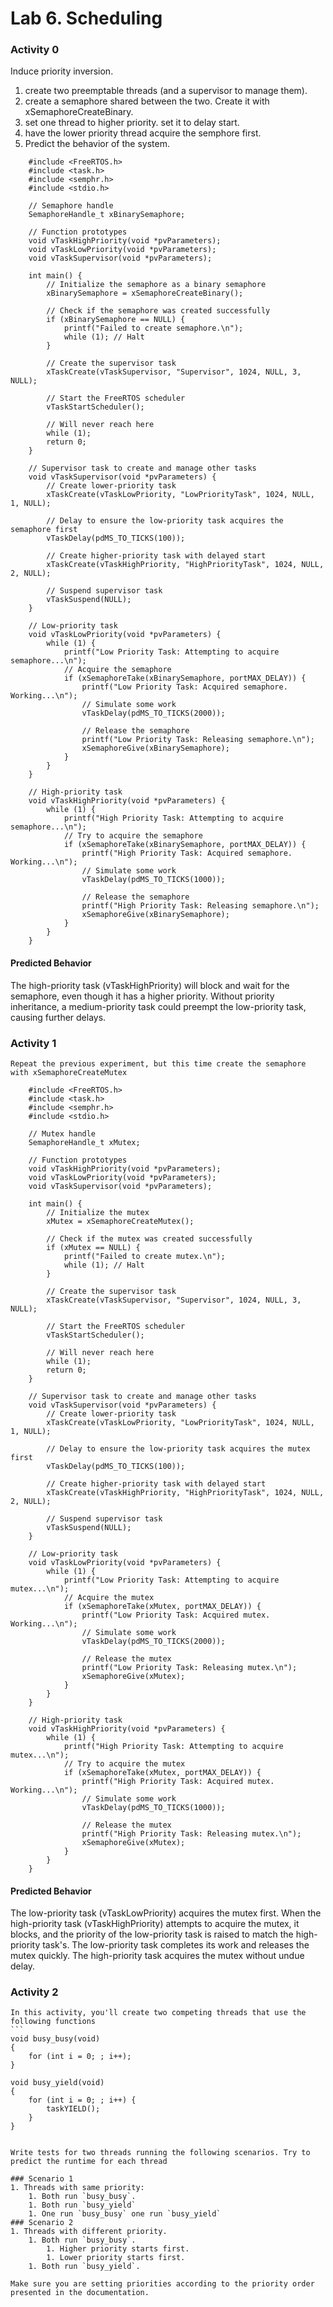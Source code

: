 # Lab 6. Scheduling

### Activity 0
Induce priority inversion.

1. create two preemptable threads (and a supervisor to manage them).
1. create a semaphore shared between the two. Create it with xSemaphoreCreateBinary.
1. set one thread to higher priority. set it to delay start.
1. have the lower priority thread acquire the semphore first.
1. Predict the behavior of the system.

```
    #include <FreeRTOS.h>
    #include <task.h>
    #include <semphr.h>
    #include <stdio.h>

    // Semaphore handle
    SemaphoreHandle_t xBinarySemaphore;

    // Function prototypes
    void vTaskHighPriority(void *pvParameters);
    void vTaskLowPriority(void *pvParameters);
    void vTaskSupervisor(void *pvParameters);

    int main() {
        // Initialize the semaphore as a binary semaphore
        xBinarySemaphore = xSemaphoreCreateBinary();

        // Check if the semaphore was created successfully
        if (xBinarySemaphore == NULL) {
            printf("Failed to create semaphore.\n");
            while (1); // Halt
        }

        // Create the supervisor task
        xTaskCreate(vTaskSupervisor, "Supervisor", 1024, NULL, 3, NULL);

        // Start the FreeRTOS scheduler
        vTaskStartScheduler();

        // Will never reach here
        while (1);
        return 0;
    }

    // Supervisor task to create and manage other tasks
    void vTaskSupervisor(void *pvParameters) {
        // Create lower-priority task
        xTaskCreate(vTaskLowPriority, "LowPriorityTask", 1024, NULL, 1, NULL);

        // Delay to ensure the low-priority task acquires the semaphore first
        vTaskDelay(pdMS_TO_TICKS(100));

        // Create higher-priority task with delayed start
        xTaskCreate(vTaskHighPriority, "HighPriorityTask", 1024, NULL, 2, NULL);

        // Suspend supervisor task
        vTaskSuspend(NULL);
    }

    // Low-priority task
    void vTaskLowPriority(void *pvParameters) {
        while (1) {
            printf("Low Priority Task: Attempting to acquire semaphore...\n");
            // Acquire the semaphore
            if (xSemaphoreTake(xBinarySemaphore, portMAX_DELAY)) {
                printf("Low Priority Task: Acquired semaphore. Working...\n");
                // Simulate some work
                vTaskDelay(pdMS_TO_TICKS(2000));

                // Release the semaphore
                printf("Low Priority Task: Releasing semaphore.\n");
                xSemaphoreGive(xBinarySemaphore);
            }
        }
    }

    // High-priority task
    void vTaskHighPriority(void *pvParameters) {
        while (1) {
            printf("High Priority Task: Attempting to acquire semaphore...\n");
            // Try to acquire the semaphore
            if (xSemaphoreTake(xBinarySemaphore, portMAX_DELAY)) {
                printf("High Priority Task: Acquired semaphore. Working...\n");
                // Simulate some work
                vTaskDelay(pdMS_TO_TICKS(1000));

                // Release the semaphore
                printf("High Priority Task: Releasing semaphore.\n");
                xSemaphoreGive(xBinarySemaphore);
            }
        }
    }

```
#### Predicted Behavior
The high-priority task (vTaskHighPriority) will block and wait for the semaphore, even though it has a higher priority.
Without priority inheritance, a medium-priority task could preempt the low-priority task, causing further delays.

### Activity 1
    Repeat the previous experiment, but this time create the semaphore with xSemaphoreCreateMutex
```
    #include <FreeRTOS.h>
    #include <task.h>
    #include <semphr.h>
    #include <stdio.h>

    // Mutex handle
    SemaphoreHandle_t xMutex;

    // Function prototypes
    void vTaskHighPriority(void *pvParameters);
    void vTaskLowPriority(void *pvParameters);
    void vTaskSupervisor(void *pvParameters);

    int main() {
        // Initialize the mutex
        xMutex = xSemaphoreCreateMutex();

        // Check if the mutex was created successfully
        if (xMutex == NULL) {
            printf("Failed to create mutex.\n");
            while (1); // Halt
        }

        // Create the supervisor task
        xTaskCreate(vTaskSupervisor, "Supervisor", 1024, NULL, 3, NULL);

        // Start the FreeRTOS scheduler
        vTaskStartScheduler();

        // Will never reach here
        while (1);
        return 0;
    }

    // Supervisor task to create and manage other tasks
    void vTaskSupervisor(void *pvParameters) {
        // Create lower-priority task
        xTaskCreate(vTaskLowPriority, "LowPriorityTask", 1024, NULL, 1, NULL);

        // Delay to ensure the low-priority task acquires the mutex first
        vTaskDelay(pdMS_TO_TICKS(100));

        // Create higher-priority task with delayed start
        xTaskCreate(vTaskHighPriority, "HighPriorityTask", 1024, NULL, 2, NULL);

        // Suspend supervisor task
        vTaskSuspend(NULL);
    }

    // Low-priority task
    void vTaskLowPriority(void *pvParameters) {
        while (1) {
            printf("Low Priority Task: Attempting to acquire mutex...\n");
            // Acquire the mutex
            if (xSemaphoreTake(xMutex, portMAX_DELAY)) {
                printf("Low Priority Task: Acquired mutex. Working...\n");
                // Simulate some work
                vTaskDelay(pdMS_TO_TICKS(2000));

                // Release the mutex
                printf("Low Priority Task: Releasing mutex.\n");
                xSemaphoreGive(xMutex);
            }
        }
    }

    // High-priority task
    void vTaskHighPriority(void *pvParameters) {
        while (1) {
            printf("High Priority Task: Attempting to acquire mutex...\n");
            // Try to acquire the mutex
            if (xSemaphoreTake(xMutex, portMAX_DELAY)) {
                printf("High Priority Task: Acquired mutex. Working...\n");
                // Simulate some work
                vTaskDelay(pdMS_TO_TICKS(1000));

                // Release the mutex
                printf("High Priority Task: Releasing mutex.\n");
                xSemaphoreGive(xMutex);
            }
        }
    }
```
#### Predicted Behavior

The low-priority task (vTaskLowPriority) acquires the mutex first.
When the high-priority task (vTaskHighPriority) attempts to acquire the mutex, it blocks, and the priority of the low-priority task is raised to match the high-priority task's.
The low-priority task completes its work and releases the mutex quickly.
The high-priority task acquires the mutex without undue delay.

### Activity 2
    In this activity, you'll create two competing threads that use the following functions
    ```
    void busy_busy(void)
    {
        for (int i = 0; ; i++);
    }

    void busy_yield(void)
    {
        for (int i = 0; ; i++) {
            taskYIELD();
        }
    }
```

Write tests for two threads running the following scenarios. Try to predict the runtime for each thread

### Scenario 1
1. Threads with same priority:
    1. Both run `busy_busy`.
    1. Both run `busy_yield`
    1. One run `busy_busy` one run `busy_yield`
### Scenario 2
1. Threads with different priority.
    1. Both run `busy_busy`.
        1. Higher priority starts first.
        1. Lower priority starts first.
    1. Both run `busy_yield`.

Make sure you are setting priorities according to the priority order presented in the documentation.


